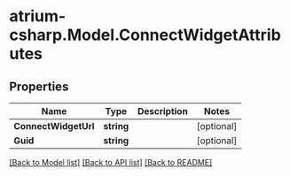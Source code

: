 # atrium-csharp.Model.ConnectWidgetAttributes
## Properties

Name | Type | Description | Notes
------------ | ------------- | ------------- | -------------
**ConnectWidgetUrl** | **string** |  | [optional] 
**Guid** | **string** |  | [optional] 

[[Back to Model list]](../README.md#documentation-for-models) [[Back to API list]](../README.md#documentation-for-api-endpoints) [[Back to README]](../README.md)

